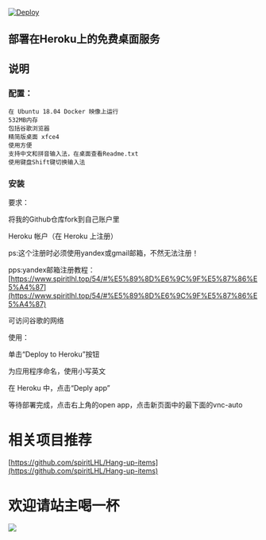 [![Deploy](https://www.herokucdn.com/deploy/button.svg)](https://heroku.com/deploy)
## 部署在Heroku上的免费桌面服务
## 说明
### 配置：

    在 Ubuntu 18.04 Docker 映像上运行
    532MB内存
    包括谷歌浏览器
    精简版桌面 xfce4
    使用方便
    支持中文和拼音输入法，在桌面查看Readme.txt
    使用键盘Shift键切换输入法

### 安装
要求：

将我的Github仓库fork到自己账户里

Heroku 帐户（在 Heroku 上注册）

ps:这个注册时必须使用yandex或gmail邮箱，不然无法注册！

pps:yandex邮箱注册教程：[https://www.spiritlhl.top/54/#%E5%89%8D%E6%9C%9F%E5%87%86%E5%A4%87](https://www.spiritlhl.top/54/#%E5%89%8D%E6%9C%9F%E5%87%86%E5%A4%87)

可访问谷歌的网络

使用：

单击“Deploy to Heroku”按钮

为应用程序命名，使用小写英文

在 Heroku 中，点击“Deply app”

等待部署完成，点击右上角的open app，点击新页面中的最下面的vnc-auto

# 相关项目推荐

[https://github.com/spiritLHL/Hang-up-items](https://github.com/spiritLHL/Hang-up-items)

# 欢迎请站主喝一杯

![](https://i.loli.net/2021/07/15/UPk5VbzAIC6OM7y.jpg)
